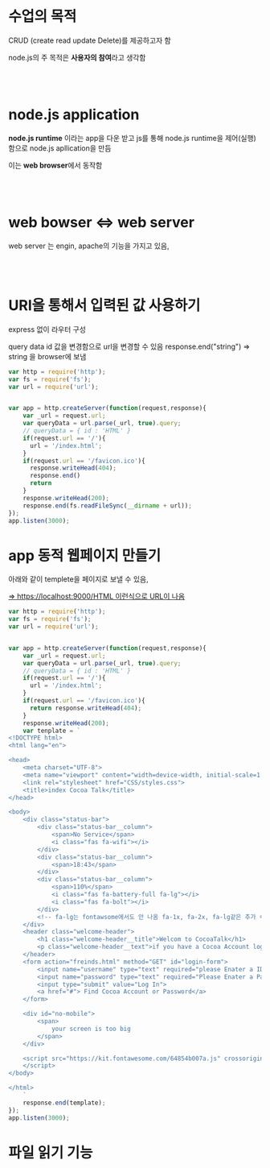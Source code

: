 # 수업의 목적

CRUD (create read update Delete)를 제공하고자 함

node.js의 주 목적은 **사용자의 참여**라고 생각함

<br>
<br>

# node.js application

**node.js runtime** 이라는 app을 다운 받고 
js를 통해 node.js runtime을 제어(실행)함으로 
node.js apllication을 만듬

이는 **web browser**에서 동작함

<br>
<br>

# web bowser <=> web server

web server 는 engin, apache의 기능을 가지고 있음,  

<br>
<br>

# URl을 통해서 입력된 값 사용하기

express 없이 라우터 구성

query data id 값을 변경함으로 url을 변경할 수 있음
response.end("string") 
=> string 을 browser에 보냄

```js
var http = require('http');
var fs = require('fs');
var url = require('url');


var app = http.createServer(function(request,response){
    var _url = request.url;
    var queryData = url.parse(_url, true).query;
    // queryData = { id : 'HTML' }
    if(request.url == '/'){
      url = '/index.html';
    }
    if(request.url == '/favicon.ico'){
      response.writeHead(404);
      response.end()
      return
    }
    response.writeHead(200);
    response.end(fs.readFileSync(__dirname + url));
});
app.listen(3000);
```


# app 동적 웹페이지 만들기


아래와 같이 templete을 페이지로 보낼 수 있음,

<a href="/?id=HRML">

=> https://localhost:9000/HTML 이런식으로 URL이 나옴

```js
var http = require('http');
var fs = require('fs');
var url = require('url');


var app = http.createServer(function(request,response){
    var _url = request.url;
    var queryData = url.parse(_url, true).query;
    // queryData = { id : 'HTML' }
    if(request.url == '/'){
      url = '/index.html';
    }
    if(request.url == '/favicon.ico'){
      return response.writeHead(404);
    }
    response.writeHead(200);
    var tenplate = `
<!DOCTYPE html>
<html lang="en">

<head>
    <meta charset="UTF-8">
    <meta name="viewport" content="width=device-width, initial-scale=1.0">
    <link rel="stylesheet" href="CSS/styles.css">
    <title>index Cocoa Talk</title>
</head>

<body>
    <div class="status-bar">
        <div class="status-bar__column">
            <span>No Service</span>
            <i class="fas fa-wifi"></i>
        </div>
        <div class="status-bar__column">
            <span>18:43</span>
        </div>
        <div class="status-bar__column">
            <span>110%</span>
            <i class="fas fa-battery-full fa-lg"></i>
            <i class="fas fa-bolt"></i>
        </div>
        <!-- fa-lg는 fontawsome에서도 안 나옴 fa-1x, fa-2x, fa-lg같은 추가 속성으로 사이즈 조절 -->
    </div>
    <header class="welcome-header">
        <h1 class="welcome-header__title">Welcom to CocoaTalk</h1>
        <p class="welcome-header__text">if you have a Cocoa Account log in with your email or phone number</p>
    </header>
    <form action="freinds.html" method="GET" id="login-form">
        <input name="username" type="text" required="please Enater a ID" placeholder="Email or phone number">
        <input name="password" type="text" required="Please Enater a Password" placeholder="Password">
        <input type="submit" value="Log In">
        <a href="#"> Find Cocoa Account or Password</a>
    </form>

    <div id="no-mobile">
        <span>
            your screen is too big
        </span>
    </div>

    <script src="https://kit.fontawesome.com/64854b007a.js" crossorigin="anonymous">
    </script>
</body>

</html>
    `
    response.end(template);
});
app.listen(3000);
```

# 파일 읽기 기능








